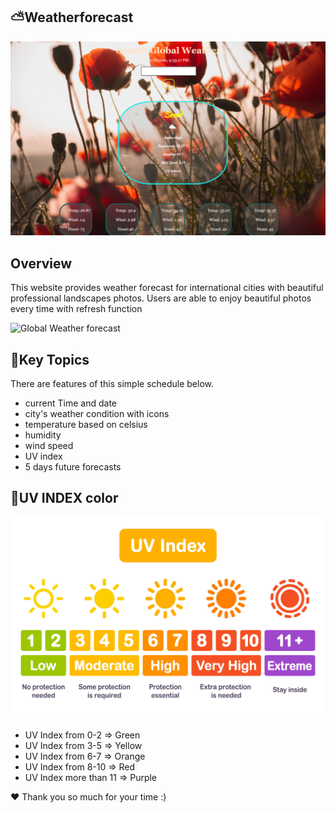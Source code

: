 ## ⛅Weatherforecast
![Global Weather forecast](https://github.com/ahrumnoh/weatherforcast/blob/main/assets/image/demo1.png?raw=true)



## Overview

This website provides weather forecast for international cities with beautiful professional landscapes photos.
Users are able to enjoy beautiful photos every time with refresh function


![Global Weather forecast](https://github.com/ahrumnoh/weatherforcast/blob/main/assets/image/demo2.png?raw=true)



## 🚩Key Topics 


There are features of this simple schedule below.

* current Time and date
* city's weather condition with icons
* temperature based on celsius
* humidity
* wind speed
* UV index
* 5 days future forecasts 

## 🚩UV INDEX color
![UV color](https://github.com/ahrumnoh/weatherforcast/blob/main/assets/image/UV-index-scale-scaled.jpg?raw=true) 

* UV Index from 0-2  => Green
* UV Index from 3-5  => Yellow
* UV Index from 6-7  => Orange
* UV Index from 8-10  => Red
* UV Index more than 11  => Purple



❤ Thank you so much for your time :)

